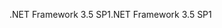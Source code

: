<span data-ttu-id="ec648-101">.NET Framework 3.5 SP1</span><span class="sxs-lookup"><span data-stu-id="ec648-101">.NET Framework 3.5 SP1</span></span>